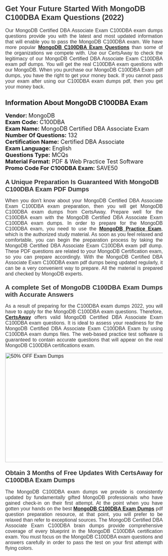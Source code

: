 <h1><span style="font-size:24px"><span style="font-family:Calibri,sans-serif"><strong><span style="background-color:white"><span style="color:#333333">Get Your Future Started With MongoDB C100DBA Exam Questions (2022)</span></span></strong></span></span></h1>

<p style="text-align:justify"><span style="font-size:11pt"><span style="font-family:Calibri,sans-serif"><span style="font-size:12.0pt"><span style="background-color:white"><span style="color:#333333">Our MongoDB Certified DBA Associate Exam C100DBA exam dumps questions provide you with the latest and most updated information that will enable you to pass the MongoDB C100DBA exam. We have more popular <a href="https://www.certsaway.com/mongodb/c100dba-exam-dumps"><strong>MongoDB C100DBA Exam Questions</strong></a> than some of the organizations we compete with. Use our CertsAway to check the legitimacy of our MongoDB Certified DBA Associate Exam C100DBA exam pdf dumps. You will get the real C100DBA exam questions with our MongoDB. When you purchase our MongoDB C100DBA Exam pdf dumps, you have the right to get your money back. If you cannot pass your exam after using our C100DBA exam dumps pdf, then you get your money back.</span></span></span></span></span></p>

<h2 style="text-align:justify"><strong>Information About MongoDB C100DBA Exam</strong></h2>

<p style="text-align:justify"><span style="font-size:18px"><strong>Vendor: </strong>MongoDB<br />
<strong>Exam Code:</strong> C100DBA<br />
<strong>Exam Name:</strong> MongoDB Certified DBA Associate Exam<br />
<strong>Number Of Questions:</strong> 132<br />
<strong>Certification Name:</strong> Certified DBA Associate<br />
<strong>Exam Language:</strong> English<br />
<strong>Questions Type:</strong> MCQs<br />
<strong>Material Format:</strong> PDF &amp; Web Practice Test Software<br />
<strong>Promo Code For C100DBA Exam:</strong> SAVE50</span></p>

<h3><span style="font-size:20px"><strong><span style="font-family:Calibri,sans-serif"><span style="background-color:white"><span style="color:#333333">A Unique Preparation Is Guaranteed With MongoDB C100DBA Exam PDF Dumps</span></span></span></strong></span></h3>

<p style="text-align:justify"><span style="font-size:11pt"><span style="font-family:Calibri,sans-serif"><span style="font-size:12.0pt"><span style="background-color:white"><span style="color:#333333">When you don&#39;t know about your MongoDB Certified DBA Associate Exam C100DBA exam preparation, then you will get MongoDB C100DBA exam dumps from CertsAway. Prepare well for the C100DBA exam with the MongoDB Certified DBA Associate Exam C100DBA exam dumps. In order to prepare for the MongoDB C100DBA exam, you need to use the <a href="https://www.certsaway.com/mongodb-questions"><strong>MongoDB Practice Exam</strong></a>, which is the authorized study material. As soon as you feel relaxed and comfortable, you can begin the preparation process by taking the MongoDB Certified DBA Associate Exam C100DBA exam pdf dump. These PDF questions are related to your MongoDB Certification exam, so you can prepare accordingly. With the MongoDB Certified DBA Associate Exam C100DBA exam pdf dumps being updated regularly, it can be a very convenient way to prepare. All the material is prepared and checked by MongoDB experts.</span></span></span></span></span></p>

<h3 style="text-align:justify"><span style="font-size:20px"><span style="font-family:Calibri,sans-serif"><strong><span style="background-color:white"><span style="color:#333333">A complete Set of MongoDB C100DBA Exam Dumps with Accurate Answers</span></span></strong></span></span></h3>

<p style="text-align:justify"><span style="font-size:11pt"><span style="font-family:Calibri,sans-serif"><span style="font-size:12.0pt"><span style="background-color:white"><span style="color:#333333">As a result of preparing for the C100DBA exam dumps 2022, you will have to apply for the MongoDB C100DBA exam questions. Therefore, <a href=" https://www.certsaway.com/"><strong>CertsAway</strong></a> offers valid MongoDB Certified DBA Associate Exam C100DBA exam questions. It is ideal to assess your readiness for the MongoDB Certified DBA Associate Exam C100DBA Exam by using C100DBA exam dumps files. The web-based practice test software is guaranteed to contain accurate questions that will appear on the real MongoDB C100DBA certifications exam.</span></span></span></span></span></p>

<p style="text-align:justify"><span style="font-size:11pt"><span style="font-family:Calibri,sans-serif"><span style="font-size:12.0pt"><span style="background-color:white"><span style="color:#333333"><a href="https://www.certsaway.com/mongodb/c100dba-exam-dumps" rel="no-follow"><img alt="50% OFF Exam Dumps" src="https://www.certcollections.com/uploads/content/c2.png" style="height:350px; width:750px" /></a></span></span></span></span></span></p>

<h3 style="text-align:justify"><span style="font-size:20px"><strong><span style="font-family:Calibri,sans-serif"><span style="background-color:white"><span style="color:#333333">Obtain 3 Months of Free Updates With CertsAway for C100DBA Exam Dumps</span></span></span></strong></span></h3>

<p style="text-align:justify"><span style="font-size:11pt"><span style="font-family:Calibri,sans-serif"><span style="font-size:12.0pt"><span style="background-color:white"><span style="color:#333333">The MongoDB C100DBA exam dumps we provide is consistently updated by fundamentally gifted MongoDB professionals who have gained check-in on their first attempt. At the point when you have gotten your hands on the best <a href="https://www.certsaway.com/mongodb/c100dba-exam-dumps"><strong>MongoDB C100DBA Exam Dumps</strong></a> pdf question preparation resource, at that point, you will prefer to be relaxed than refer to exceptional sources. The MongoDB Certified DBA Associate Exam C100DBA brain dumps provide comprehensive coverage of every blueprint in the MongoDB C100DBA certification exam. You must focus on the MongoDB C100DBA exam questions and answers carefully in order to pass the test on your first attempt with flying colors.</span></span></span></span></span></p>

